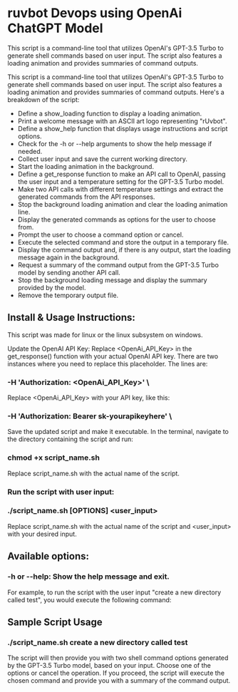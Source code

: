# ruvbot Devops using OpenAi ChatGPT Model
This script is a command-line tool that utilizes OpenAI's GPT-3.5 Turbo to generate shell commands based on user input. The script also features a loading animation and provides summaries of command outputs.

This script is a command-line tool that utilizes OpenAI's GPT-3.5 Turbo to generate shell commands based on user input. The script also features a loading animation and provides summaries of command outputs. Here's a breakdown of the script:

* Define a show_loading function to display a loading animation.
* Print a welcome message with an ASCII art logo representing "rUvbot".
* Define a show_help function that displays usage instructions and script options.
* Check for the -h or --help arguments to show the help message if needed.
* Collect user input and save the current working directory.
* Start the loading animation in the background.
* Define a get_response function to make an API call to OpenAI, passing the user input and a temperature setting for the GPT-3.5 Turbo model.
* Make two API calls with different temperature settings and extract the generated commands from the API responses.
* Stop the background loading animation and clear the loading animation line.
* Display the generated commands as options for the user to choose from.
* Prompt the user to choose a command option or cancel.
* Execute the selected command and store the output in a temporary file.
* Display the command output and, if there is any output, start the loading message again in the background.
* Request a summary of the command output from the GPT-3.5 Turbo model by sending another API call.
* Stop the background loading message and display the summary provided by the model.
* Remove the temporary output file.

## Install & Usage Instructions:

This script was made for linux or the linux subsystem on windows.

Update the OpenAI API Key: Replace <OpenAi_API_Key> in the get_response() function with your actual OpenAI API key. There are two instances where you need to replace this placeholder. The lines are:

### -H 'Authorization: <OpenAi_API_Key>' \  
Replace <OpenAi_API_Key> with your API key, like this:

### -H 'Authorization: Bearer sk-yourapikeyhere' \  
Save the updated script and make it executable. In the terminal, navigate to the directory containing the script and run:

### chmod +x script_name.sh  
Replace script_name.sh with the actual name of the script.

### Run the script with user input:

### ./script_name.sh [OPTIONS] <user_input>  
Replace script_name.sh with the actual name of the script and <user_input> with your desired input.

## Available options:

### -h or --help: Show the help message and exit.  
For example, to run the script with the user input "create a new directory called test", you would execute the following command:

## Sample Script Usage
###  ./script_name.sh create a new directory called test

The script will then provide you with two shell command options generated by the GPT-3.5 Turbo model, based on your input. Choose one of the options or cancel the operation. If you proceed, the script will execute the chosen command and provide you with a summary of the command output.
